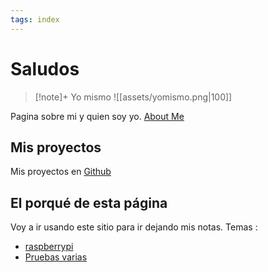 ```yaml
---
tags: index
---
```


# Saludos

>[!note]+ Yo mismo
> ![[assets/yomismo.png|100]]
> 

Pagina sobre mi y quien soy yo. [About Me](about/About%20Me.md)

## Mis proyectos
Mis proyectos en [Github](https://github.com/FROSADO)


## El porqué de esta página
Voy a ir usando este sitio para ir dejando mis notas. 
Temas : 
- [raspberrypi](raspberrypi/raspberrypi.md)
- [Pruebas varias](Prueba/Prueba.md)

